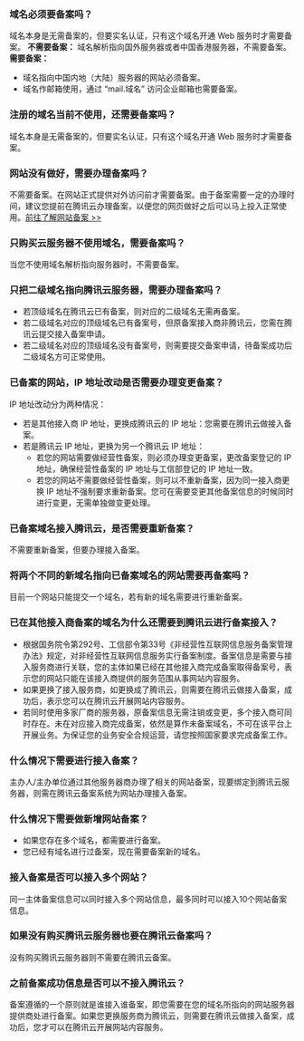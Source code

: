 ### 域名必须要备案吗？
域名本身是无需备案的，但要实名认证，只有这个域名开通 Web 服务时才需要备案。
**不需要备案：**
域名解析指向国外服务器或者中国香港服务器，不需要备案。
**需要备案：**
- 域名指向中国内地（大陆）服务器的网站必须备案。
- 域名作邮箱使用，通过 “mail.域名” 访问企业邮箱也需要备案。

### 注册的域名当前不使用，还需要备案吗？
域名本身是无需备案的，但要实名认证，只有这个域名开通 Web 服务时才需要备案。

### 网站没有做好，需要办理备案吗？
不需要备案。在网站正式提供对外访问前才需要备案。由于备案需要一定的办理时间，建议您提前在腾讯云办理备案，以便您的网页做好之后可以马上投入正常使用。[前往了解网站备案 >>](https://intl.cloud.tencent.com/product/icp)

### 只购买云服务器不使用域名，需要备案吗？
当您不使用域名解析指向服务器时，不需要备案。

### 只把二级域名指向腾讯云服务器，需要办理备案吗？    
- 若顶级域名在腾讯云已有备案，则对应的二级域名无需再备案。  
- 若二级域名对应的顶级域名已有备案号，但原备案接入商非腾讯云，您需在腾讯云提交接入备案申请。
- 若二级域名对应的顶级域名没有备案号，则需要提交备案申请，待备案成功后二级域名方可正常使用。

### 已备案的网站，IP 地址改动是否需要办理变更备案？
IP 地址改动分为两种情况：  
- 若是其他接入商 IP 地址，更换成腾讯云的 IP 地址：您需要在腾讯云做接入备案。  
- 若是腾讯云 IP 地址，更换为另一个腾讯云 IP 地址：
	- 若您的网站需要做经营性备案，则必须办理变更备案，更改备案登记的 IP 地址，确保经营性备案的 IP 地址与工信部登记的 IP 地址一致。
	- 若您的网站不需要做经营性备案，则可以不重新备案，因为同一接入商更换 IP 地址不强制要求重新备案。您可在需要变更其他备案信息的时候同时进行变更，无需单独做变更处理。

### 已备案域名接入腾讯云，是否需要重新备案？
不需要重新备案，但要办理接入备案。

### 将两个不同的新域名指向已备案域名的网站需要再备案吗？
目前一个网站只能提交一个域名，若有新的域名需要进行重新备案。

### 已在其他接入商备案的域名为什么还需要到腾讯云进行备案接入？
- 根据国务院令第292号、工信部令第33号《非经营性互联网信息服务备案管理办法》规定，对非经营性互联网信息服务实行备案制度。备案信息是需要与接入服务商进行关联，您的主体如果已经在其他接入商完成备案取得备案号，表示您的网站只能在该接入商提供的服务范围从事网站内容服务。
- 如果更换了接入服务商，如更换成了腾讯云，则需要在腾讯云做接入备案，成功后，表示您可以在腾讯云开展网站内容服务。
- 若同时使用多家厂商的服务器，原备案信息无需注销或变更，多个接入商可同时存在。未在对应接入商完成备案，依然是算作未备案域名，不可在该平台上开展业务。为保证您的业务安全合规运营，请您按照国家要求完成备案工作。

### 什么情况下需要进行接入备案？
主办人/主办单位通过其他服务器商办理了相关的网站备案，现要绑定到腾讯云服务器，则需在腾讯云备案系统为网站办理接入备案。

### 什么情况下需要做新增网站备案？    
- 如果您存在多个域名，都需要进行备案。
- 您已经有域名进行过备案，现在需要备案新的域名。  

### 接入备案是否可以接入多个网站？
同一主体备案信息可以同时接入多个网站信息，最多同时可以接入10个网站备案信息。

### 如果没有购买腾讯云服务器也要在腾讯云备案吗？
没有购买腾讯云服务器则不需要在腾讯云备案。

### 之前备案成功信息是否可以不接入腾讯云？
备案遵循的一个原则就是谁接入谁备案，即您需要在您的域名所指向的网站服务器提供商处进行备案。如果您更换服务商为腾讯云，则需要在腾讯云做接入备案，成功后，您才可以在腾讯云开展网站内容服务。
